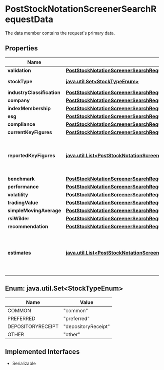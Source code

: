 

# PostStockNotationScreenerSearchRequestData

The data member contains the request's primary data.

## Properties

Name | Type | Description | Notes
------------ | ------------- | ------------- | -------------
**validation** | [**PostStockNotationScreenerSearchRequestDataValidation**](PostStockNotationScreenerSearchRequestDataValidation.md) |  |  [optional]
**stockType** | [**java.util.Set&lt;StockTypeEnum&gt;**](#java.util.Set&lt;StockTypeEnum&gt;) | Type of stock. |  [optional]
**industryClassification** | [**PostStockNotationScreenerSearchRequestDataIndustryClassification**](PostStockNotationScreenerSearchRequestDataIndustryClassification.md) |  |  [optional]
**company** | [**PostStockNotationScreenerSearchRequestDataCompany**](PostStockNotationScreenerSearchRequestDataCompany.md) |  |  [optional]
**indexMembership** | [**PostStockNotationScreenerSearchRequestDataIndexMembership**](PostStockNotationScreenerSearchRequestDataIndexMembership.md) |  |  [optional]
**esg** | [**PostStockNotationScreenerSearchRequestDataEsg**](PostStockNotationScreenerSearchRequestDataEsg.md) |  |  [optional]
**compliance** | [**PostStockNotationScreenerSearchRequestDataCompliance**](PostStockNotationScreenerSearchRequestDataCompliance.md) |  |  [optional]
**currentKeyFigures** | [**PostStockNotationScreenerSearchRequestDataCurrentKeyFigures**](PostStockNotationScreenerSearchRequestDataCurrentKeyFigures.md) |  |  [optional]
**reportedKeyFigures** | [**java.util.List&lt;PostStockNotationScreenerSearchRequestDataReportedKeyFigures&gt;**](PostStockNotationScreenerSearchRequestDataReportedKeyFigures.md) | Parameters for stock-specific key figures as reported for a fiscal year. |  [optional]
**benchmark** | [**PostStockNotationScreenerSearchRequestDataBenchmark**](PostStockNotationScreenerSearchRequestDataBenchmark.md) |  |  [optional]
**performance** | [**PostStockNotationScreenerSearchRequestDataPerformance**](PostStockNotationScreenerSearchRequestDataPerformance.md) |  |  [optional]
**volatility** | [**PostStockNotationScreenerSearchRequestDataVolatility**](PostStockNotationScreenerSearchRequestDataVolatility.md) |  |  [optional]
**tradingValue** | [**PostStockNotationScreenerSearchRequestDataTradingValue**](PostStockNotationScreenerSearchRequestDataTradingValue.md) |  |  [optional]
**simpleMovingAverage** | [**PostStockNotationScreenerSearchRequestDataSimpleMovingAverage**](PostStockNotationScreenerSearchRequestDataSimpleMovingAverage.md) |  |  [optional]
**rsiWilder** | [**PostStockNotationScreenerSearchRequestDataRsiWilder**](PostStockNotationScreenerSearchRequestDataRsiWilder.md) |  |  [optional]
**recommendation** | [**PostStockNotationScreenerSearchRequestDataRecommendation**](PostStockNotationScreenerSearchRequestDataRecommendation.md) |  |  [optional]
**estimates** | [**java.util.List&lt;PostStockNotationScreenerSearchRequestDataEstimates&gt;**](PostStockNotationScreenerSearchRequestDataEstimates.md) | Parameters for stock-specific consolidated estimates for a fiscal year. |  [optional]



## Enum: java.util.Set&lt;StockTypeEnum&gt;

Name | Value
---- | -----
COMMON | &quot;common&quot;
PREFERRED | &quot;preferred&quot;
DEPOSITORYRECEIPT | &quot;depositoryReceipt&quot;
OTHER | &quot;other&quot;


## Implemented Interfaces

* Serializable


